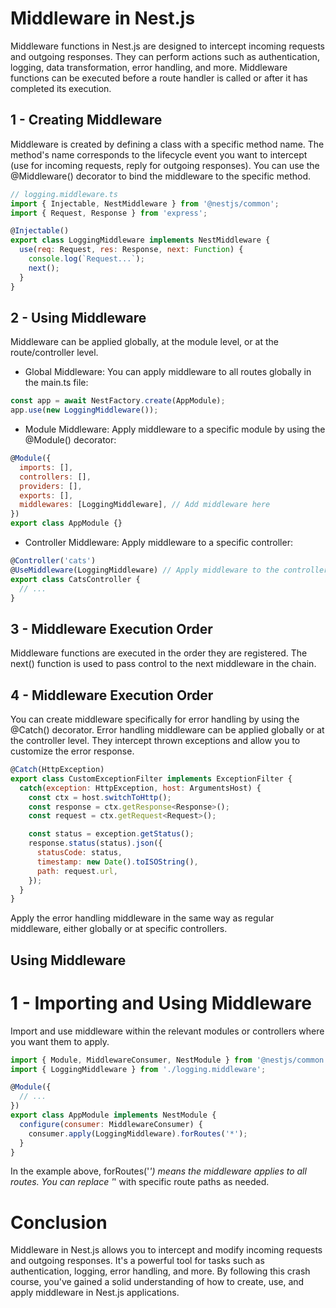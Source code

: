 # Middleware in Nest.js

Middleware functions in Nest.js are designed to intercept incoming requests and outgoing responses. They can perform actions such as authentication, logging, data transformation, error handling, and more. Middleware functions can be executed before a route handler is called or after it has completed its execution.

## 1 - Creating Middleware

Middleware is created by defining a class with a specific method name. The method's name corresponds to the lifecycle event you want to intercept (use for incoming requests, reply for outgoing responses). You can use the @Middleware() decorator to bind the middleware to the specific method.

```javascript
// logging.middleware.ts
import { Injectable, NestMiddleware } from '@nestjs/common';
import { Request, Response } from 'express';

@Injectable()
export class LoggingMiddleware implements NestMiddleware {
  use(req: Request, res: Response, next: Function) {
    console.log(`Request...`);
    next();
  }
}
```

## 2 - Using Middleware

Middleware can be applied globally, at the module level, or at the route/controller level.

- Global Middleware: You can apply middleware to all routes globally in the main.ts file:

```javascript
const app = await NestFactory.create(AppModule);
app.use(new LoggingMiddleware());

```

- Module Middleware: Apply middleware to a specific module by using the @Module() decorator:

```javascript
@Module({
  imports: [],
  controllers: [],
  providers: [],
  exports: [],
  middlewares: [LoggingMiddleware], // Add middleware here
})
export class AppModule {}

```

- Controller Middleware: Apply middleware to a specific controller:

```javascript
@Controller('cats')
@UseMiddleware(LoggingMiddleware) // Apply middleware to the controller
export class CatsController {
  // ...
}

```

## 3 - Middleware Execution Order

Middleware functions are executed in the order they are registered. The next() function is used to pass control to the next middleware in the chain.

## 4 - Middleware Execution Order

You can create middleware specifically for error handling by using the @Catch() decorator. Error handling middleware can be applied globally or at the controller level. They intercept thrown exceptions and allow you to customize the error response.

```javascript
@Catch(HttpException)
export class CustomExceptionFilter implements ExceptionFilter {
  catch(exception: HttpException, host: ArgumentsHost) {
    const ctx = host.switchToHttp();
    const response = ctx.getResponse<Response>();
    const request = ctx.getRequest<Request>();

    const status = exception.getStatus();
    response.status(status).json({
      statusCode: status,
      timestamp: new Date().toISOString(),
      path: request.url,
    });
  }
}

```

Apply the error handling middleware in the same way as regular middleware, either globally or at specific controllers.

## Using Middleware

# 1 - Importing and Using Middleware

Import and use middleware within the relevant modules or controllers where you want them to apply.

```javascript
import { Module, MiddlewareConsumer, NestModule } from '@nestjs/common';
import { LoggingMiddleware } from './logging.middleware';

@Module({
  // ...
})
export class AppModule implements NestModule {
  configure(consumer: MiddlewareConsumer) {
    consumer.apply(LoggingMiddleware).forRoutes('*');
  }
}

```

In the example above, forRoutes('*') means the middleware applies to all routes. You can replace '*' with specific route paths as needed.

# Conclusion

Middleware in Nest.js allows you to intercept and modify incoming requests and outgoing responses. It's a powerful tool for tasks such as authentication, logging, error handling, and more. By following this crash course, you've gained a solid understanding of how to create, use, and apply middleware in Nest.js applications.
